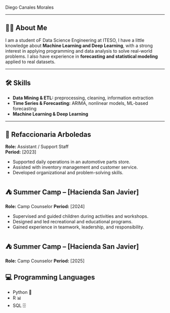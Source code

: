 
Diego Canales Morales  

---

## 👨‍🎓 About Me  

I am a student oF Data Science Engineering at ITESO, I have a little knowledge about **Machine Learning and Deep Learning**, with a strong interest in applying programming and data analysis to solve real-world problems. I also have experience in **forecasting and statistical modeling** applied to real datasets.  

---

## 🛠️ Skills  

- **Data Mining & ETL:** preprocessing, cleaning, information extraction  
- **Time Series & Forecasting:** ARIMA, nonlinear models, ML-based forecasting  
- **Machine Learning & Deep Learning**  

---

## 🏢 Refaccionaria Arboledas  
**Role:** Assistant / Support Staff  
**Period:** [2023]  

- Supported daily operations in an automotive parts store.  
- Assisted with inventory management and customer service.  
- Developed organizational and problem-solving skills.

## ⛺ Summer Camp – [Hacienda San Javier]  
**Role:** Camp Counselor 
**Period:** [2024]  

- Supervised and guided children during activities and workshops.  
- Designed and led recreational and educational programs.  
- Gained experience in teamwork, leadership, and responsibility.

## ⛺ Summer Camp – [Hacienda San Javier]
**Role:** Camp Counselor 
**Period:** [2025]  

## 💻 Programming Languages  

- Python 🐍  
- R 📊  
- SQL 🗄️  
